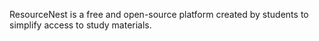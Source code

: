 ResourceNest is a free and open-source platform created by students to simplify access to study materials.
